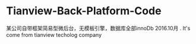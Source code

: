 # Tianview-Back-Platform-Code
某公司自带框架简易型微后台，无模板引擎，数据库全部innoDb   2016.10月 . It's come from  tianview techolog company
